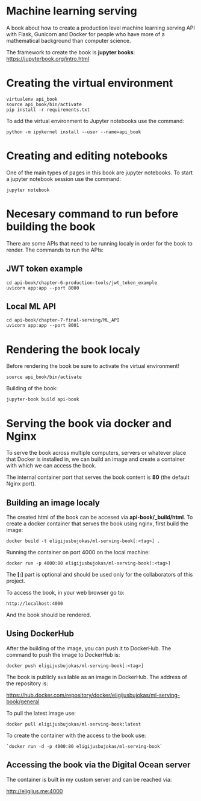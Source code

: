 # Machine learning serving

A book about how to create a production level machine learning serving API with Flask, Gunicorn and Docker for people who have more of a mathematical background than computer science. 

The framework to create the book is **jupyter books**: https://jupyterbook.org/intro.html

# Creating the virtual environment 

```
virtualenv api_book
source api_book/bin/activate
pip install -r requirements.txt
```

To add the virtual environment to Jupyter notebooks use the command:

```
python -m ipykernel install --user --name=api_book
```

# Creating and editing notebooks 

One of the main types of pages in this book are jupyter notebooks. To start a jupyter notebook session use the command:

```
jupyter notebook
```

# Necesary command to run before building the book 

There are some APIs that need to be running localy in order for the book to render. The commands to run the APIs: 

## JWT token example

```
cd api-book/chapter-6-production-tools/jwt_token_example
uvicorn app:app --port 8000
```

## Local ML API

```
cd api-book/chapter-7-final-serving/ML_API
uvicorn app:app --port 8001
```

# Rendering the book localy 

Before rendering the book be sure to activate the virtual environment! 

```
source api_book/bin/activate
```

Building of the book:

```
jupyter-book build api-book
```

# Serving the book via docker and Nginx

To serve the book across multiple computers, servers or whatever place that Docker is installed in, we can build an image and create a container with which we can access the book. 

The internal container port that serves the book content is **80** (the default Nginx port). 

## Building an image localy

The created html of the book can be accesed via **api-book/_build/html**. To create a docker container that serves the book using nginx, first build the image:

```
docker build -t eligijusbujokas/ml-serving-book[:<tag>] . 
```

Running the container on port 4000 on the local machine:

```
docker run -p 4000:80 eligijusbujokas/ml-serving-book[:<tag>]
```

The **[:<tag>]** part is optional and should be used only for the collaborators of this project.

To access the book, in your web browser go to: 

```
http://localhost:4000
```

And the book should be rendered. 

## Using DockerHub 

After the building of the image, you can push it to DockerHub. The command to push the image to DockerHub is:

```
docker push eligijusbujokas/ml-serving-book[:<tag>]
```

The book is publicly available as an image in DockerHub. The address of the repository is: 

https://hub.docker.com/repository/docker/eligijusbujokas/ml-serving-book/general

To pull the latest image use: 

```
docker pull eligijusbujokas/ml-serving-book:latest
```

To create the container with the access to the book use: 

```
`docker run -d -p 4000:80 eligijusbujokas/ml-serving-book`
```

## Accessing the book via the Digital Ocean server

The container is built in my custom server and can be reached via: 


http://eligijus.me:4000



